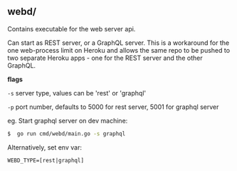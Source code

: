 ## webd/

Contains executable for the web server api.

Can start as REST server, or a GraphQL server. This is a workaround for the one web-process 
limit on Heroku and allows the same repo to be pushed to two separate Heroku apps - one for 
the REST server and the other GraphQL.



**flags**

`-s` server type, values can be 'rest' or 'graphql'

`-p` port number, defaults to 5000 for rest server, 5001 for graphql server


eg. Start graphql server on dev machine:

```bash
$  go run cmd/webd/main.go -s graphql
```

Alternatively, set env var:
 
```
WEBD_TYPE=[rest|graphql]
```

